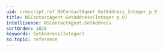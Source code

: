 ```yaml
---
uid: crmscript_ref_NSContactAgent_GetAddress_Integer_p_0
title: NSContactAgent.GetAddress(Integer p_0)
intellisense: NSContactAgent.GetAddress
sortOrder: 1820
keywords: GetAddress(Integer)
so.topic: reference
---
```





